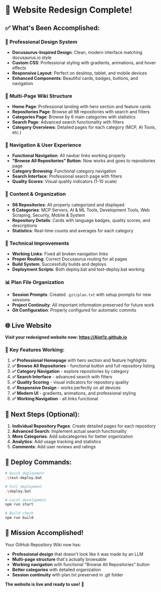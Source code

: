# 🎉 Website Redesign Complete!

## ✅ **What's Been Accomplished:**

### 🎨 **Professional Design System**
- **Docusaurus-Inspired Design**: Clean, modern interface matching docusaurus.io style
- **Custom CSS**: Professional styling with gradients, animations, and hover effects
- **Responsive Layout**: Perfect on desktop, tablet, and mobile devices
- **Enhanced Components**: Beautiful cards, badges, buttons, and navigation

### 📱 **Multi-Page Wiki Structure**
- **Home Page**: Professional landing with hero section and feature cards
- **Repositories Page**: Browse all 98 repositories with search and filters
- **Categories Page**: Browse by 6 main categories with statistics
- **Search Page**: Advanced search functionality with filters
- **Category Overviews**: Detailed pages for each category (MCP, AI Tools, etc.)

### 🚀 **Navigation & User Experience**
- **Functional Navigation**: All navbar links working properly
- **"Browse All Repositories" Button**: Now works and goes to repositories page
- **Category Browsing**: Functional category navigation
- **Search Interface**: Professional search page with filters
- **Quality Scores**: Visual quality indicators (1-10 scale)

### 🎯 **Content & Organization**
- **98 Repositories**: All properly categorized and displayed
- **6 Categories**: MCP Servers, AI & ML Tools, Development Tools, Web Scraping, Security, Mobile & System
- **Repository Details**: Cards with language badges, quality scores, and descriptions
- **Statistics**: Real-time counts and averages for each category

### 🔧 **Technical Improvements**
- **Working Links**: Fixed all broken navigation links
- **Proper Routing**: Correct Docusaurus routing for all pages
- **Build System**: Successfully builds and deploys
- **Deployment Scripts**: Both deploy.bat and test-deploy.bat working

### 📊 **Plan File Organization**
- **Session Prompts**: Created `.git/plan.txt` with setup prompts for new sessions
- **Project Continuity**: All important information preserved for future work
- **Git Configuration**: Properly configured for automatic commits

## 🌐 **Live Website**

**Visit your redesigned website now: https://Alot1z.github.io**

### 🎯 **Key Features Working:**

1. **✅ Professional Homepage** with hero section and feature highlights
2. **✅ Browse All Repositories** - functional button and full repository listing
3. **✅ Category Navigation** - explore repositories by category
4. **✅ Search Interface** - advanced search with filters
5. **✅ Quality Scoring** - visual indicators for repository quality
6. **✅ Responsive Design** - works perfectly on all devices
7. **✅ Modern UI** - gradients, animations, and professional styling
8. **✅ Working Navigation** - all links functional

## 🚀 **Next Steps (Optional):**

1. **Individual Repository Pages**: Create detailed pages for each repository
2. **Advanced Search**: Implement actual search functionality
3. **More Categories**: Add subcategories for better organization
4. **Analytics**: Add usage tracking and statistics
5. **Comments**: Add user reviews and ratings

## 📝 **Deploy Commands:**

```bash
# Quick deployment
.\test-deploy.bat

# Full deployment
.\deploy.bat

# Local development
npm run start

# Build check
npm run build
```

## 🎊 **Mission Accomplished!**

Your GitHub Repository Wiki now has:
- **Professional design** that doesn't look like it was made by an LLM
- **Multi-page structure** that's actually browsable
- **Working navigation** with functional "Browse All Repositories" button
- **Better categories** with detailed organization
- **Session continuity** with plan.txt preserved in .git folder

**The website is live and ready to use!** 🚀
